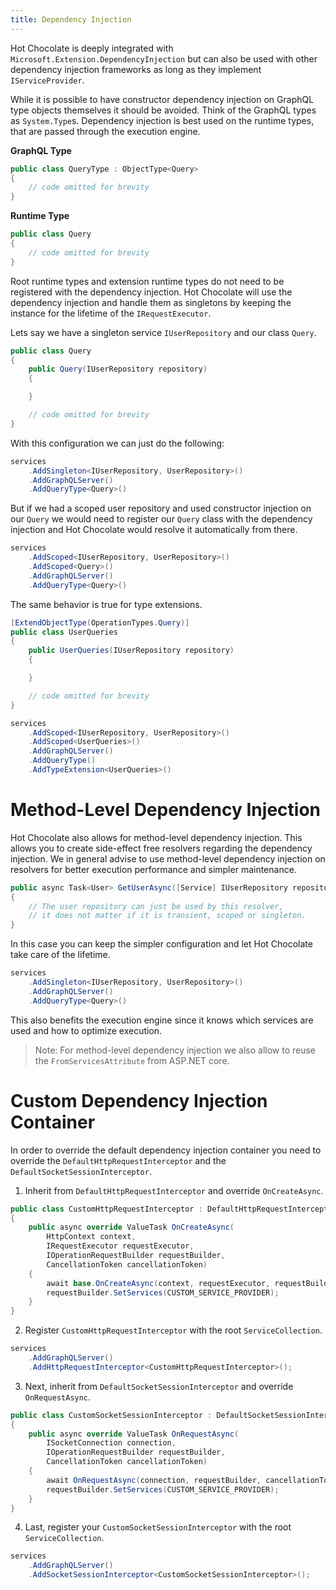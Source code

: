 ```yaml
---
title: Dependency Injection
---
```


Hot Chocolate is deeply integrated with `Microsoft.Extension.DependencyInjection` but can also be used with other dependency injection frameworks as long as they implement `IServiceProvider`.

While it is possible to have constructor dependency injection on GraphQL type objects themselves it should be avoided. Think of the GraphQL types as `System.Type`s. Dependency injection is best used on the runtime types, that are passed through the execution engine.

**GraphQL Type**

```csharp
public class QueryType : ObjectType<Query>
{
    // code omitted for brevity
}
```

**Runtime Type**

```csharp
public class Query
{
    // code omitted for brevity
}
```

Root runtime types and extension runtime types do not need to be registered with the dependency injection. Hot Chocolate will use the dependency injection and handle them as singletons by keeping the instance for the lifetime of the `IRequestExecutor`.

Lets say we have a singleton service `IUserRepository` and our class `Query`.

```csharp
public class Query
{
    public Query(IUserRepository repository)
    {

    }

    // code omitted for brevity
}
```

With this configuration we can just do the following:

```csharp
services
    .AddSingleton<IUserRepository, UserRepository>()
    .AddGraphQLServer()
    .AddQueryType<Query>()
```

But if we had a scoped user repository and used constructor injection on our `Query` we would need to register our `Query` class with the dependency injection and Hot Chocolate would resolve it automatically from there.

```csharp
services
    .AddScoped<IUserRepository, UserRepository>()
    .AddScoped<Query>()
    .AddGraphQLServer()
    .AddQueryType<Query>()
```

The same behavior is true for type extensions.

```csharp
[ExtendObjectType(OperationTypes.Query)]
public class UserQueries
{
    public UserQueries(IUserRepository repository)
    {

    }

    // code omitted for brevity
}
```

```csharp
services
    .AddScoped<IUserRepository, UserRepository>()
    .AddScoped<UserQueries>()
    .AddGraphQLServer()
    .AddQueryType()
    .AddTypeExtension<UserQueries>()
```

# Method-Level Dependency Injection

Hot Chocolate also allows for method-level dependency injection. This allows you to create side-effect free resolvers regarding the dependency injection. We in general advise to use method-level dependency injection on resolvers for better execution performance and simpler maintenance.

```csharp
public async Task<User> GetUserAsync([Service] IUserRepository repository)
{
    // The user repository can just be used by this resolver,
    // it does not matter if it is transient, scoped or singleton.
}
```

In this case you can keep the simpler configuration and let Hot Chocolate take care of the lifetime.

```csharp
services
    .AddSingleton<IUserRepository, UserRepository>()
    .AddGraphQLServer()
    .AddQueryType<Query>()
```

This also benefits the execution engine since it knows which services are used and how to optimize execution.

> Note: For method-level dependency injection we also allow to reuse the `FromServicesAttribute` from ASP.NET core.

# Custom Dependency Injection Container

In order to override the default dependency injection container you need to override the `DefaultHttpRequestInterceptor` and the `DefaultSocketSessionInterceptor`.

1. Inherit from `DefaultHttpRequestInterceptor` and override `OnCreateAsync`.

```csharp
public class CustomHttpRequestInterceptor : DefaultHttpRequestInterceptor
{
    public async override ValueTask OnCreateAsync(
        HttpContext context,
        IRequestExecutor requestExecutor,
        IOperationRequestBuilder requestBuilder,
        CancellationToken cancellationToken)
    {
        await base.OnCreateAsync(context, requestExecutor, requestBuilder, cancellationToken);
        requestBuilder.SetServices(CUSTOM_SERVICE_PROVIDER);
    }
}
```

2. Register `CustomHttpRequestInterceptor` with the root `ServiceCollection`.

```csharp
services
    .AddGraphQLServer()
    .AddHttpRequestInterceptor<CustomHttpRequestInterceptor>();
```

3. Next, inherit from `DefaultSocketSessionInterceptor` and override `OnRequestAsync`.

```csharp
public class CustomSocketSessionInterceptor : DefaultSocketSessionInterceptor
{
    public async override ValueTask OnRequestAsync(
        ISocketConnection connection,
        IOperationRequestBuilder requestBuilder,
        CancellationToken cancellationToken)
    {
        await OnRequestAsync(connection, requestBuilder, cancellationToken);
        requestBuilder.SetServices(CUSTOM_SERVICE_PROVIDER);
    }
}
```

4. Last, register your `CustomSocketSessionInterceptor` with the root `ServiceCollection`.

```csharp
services
    .AddGraphQLServer()
    .AddSocketSessionInterceptor<CustomSocketSessionInterceptor>();
```
